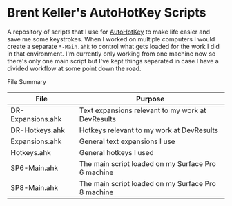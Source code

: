 # Brent Keller's AutoHotKey Scripts

A repository of scripts that I use for [AutoHotKey](https://www.autohotkey.com/) to make life easier and save me some keystrokes. When I worked on multiple computers I would create a separate `*-Main.ahk` to control what gets loaded for the work I did in that environment. I'm currently only working from one machine now so there's only one main script but I've kept things separated in case I have a divided workflow at some point down the road.  
  
File Summary  

|File|Purpose|
|--|--|
|DR-Expansions.ahk|Text expansions relevant to my work at DevResults|
|DR-Hotkeys.ahk|Hotkeys relevant to my work at DevResults|
|Expansions.ahk|General text expansions I use|
|Hotkeys.ahk|General hotkeys I used|
|SP6-Main.ahk|The main script loaded on my Surface Pro 6 machine|
|SP8-Main.ahk|The main script loaded on my Surface Pro 8 machine|
